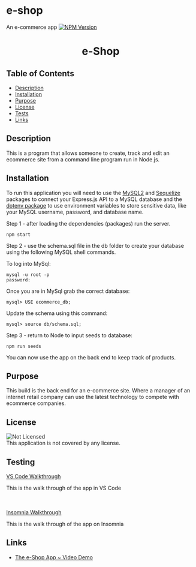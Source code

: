 # e-shop

An e-commerce app
[![NPM Version](https://img.shields.io/npm/v/npm.svg?style=flat)]()
<br />

  <h1 align="center"> e-Shop</h1>
     
  ## Table of Contents
  - [Description](#description)
  - [Installation](#installation)
  - [Purpose](#purpose)
  - [License](#license)
  - [Tests](#tests)
  - [Links](#links)
  ## Description
   This is a program that allows someone to create, track and edit an ecommerce site from a command line program run in Node.js.
  ## Installation

To run this application you will need to use the [MySQL2](https://www.npmjs.com/package/mysql2) and [Sequelize](https://www.npmjs.com/package/sequelize) packages to connect your Express.js API to a MySQL database and the [dotenv package](https://www.npmjs.com/package/dotenv) to use environment variables to store sensitive data, like your MySQL username, password, and database name.

Step 1 - after loading the dependencies (packages) run the server.

```
npm start
```

Step 2 - use the schema.sql file in the db folder to create your database using the following MySQL shell commands.

To log into MySql:

```
mysql -u root -p
password:
```

Once you are in MySql grab the correct database:

```
mysql> USE ecommerce_db;
```

Update the schema using this command:

```
mysql> source db/schema.sql;
```

Step 3 - return to Node to input seeds to database:

```
npm run seeds
```

You can now use the app on the back end to keep track of products.

## Purpose

This build is the back end for an e-commerce site. Where a manager of an internet retail company can use the latest technology to compete with ecommerce companies.

## License

![Not Licensed](https://img.shields.io/badge/license--tertiary)
<br />
This application is not covered by any license.

## Testing

[VS Code Walkthrough](https://youtu.be/IJv6VTQIGtA)

This is the walk through of the app in VS Code
<br />
<br />
<br />

[Insomnia Walkthrough](https://youtu.be/2gjWMWcDCLg)

This is the walk through of the app on Insomnia

## Links

- [The e-Shop App ~ Video Demo](https://youtu.be/IJv6VTQIGtA)
